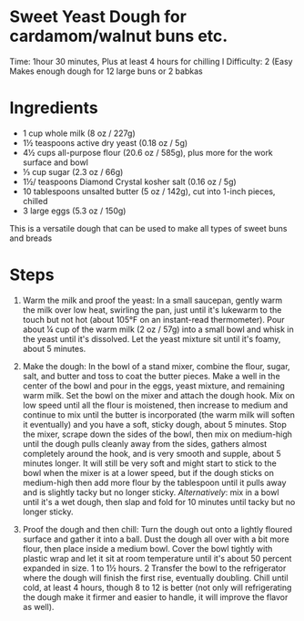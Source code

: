 # Sweet Yeast Dough for cardamom/walnut buns etc.

Time: 1hour 30 minutes, Plus at least 4 hours for chilling I Difficulty: 2 (Easy
Makes enough dough for 12 large buns or 2 babkas

# Ingredients

* 1 cup whole milk (8 oz / 227g)
* 1½ teaspoons active dry yeast (0.18 oz / 5g)
* 4½ cups all-purpose flour (20.6 oz / 585g), plus more for the work surface and bowl
* ⅓ cup sugar (2.3 oz / 66g)
*  1½/ teaspoons Diamond Crystal kosher salt (0.16 oz / 5g)
* 10 tablespoons unsalted butter (5 oz / 142g), cut into 1-inch pieces, chilled
* 3 large eggs (5.3 oz / 150g)

This is a versatile dough that can be used to make all types of sweet buns
and breads

# Steps

1. Warm the milk and proof the yeast: In a small saucepan, gently warm the
milk over low heat, swirling the pan, just until it's lukewarm to the touch but
not hot (about 105°F on an instant-read thermometer). Pour about ¼ cup of
the warm milk (2 oz / 57g) into a small bowl and whisk in the yeast until it's
dissolved. Let the yeast mixture sit until it's foamy, about 5 minutes.

1. Make the dough: In the bowl of a stand mixer, combine the flour, sugar, salt,
and butter and toss to coat the butter pieces. Make a well in the center of the
bowl and pour in the eggs, yeast mixture, and remaining warm milk. Set the
bowl on the mixer and attach the dough hook. Mix on low speed until all
the flour is moistened, then increase to medium and continue to mix until
the butter is incorporated (the warm milk will soften it eventually) and you
have a soft, sticky dough, about 5 minutes. Stop the mixer, scrape down the
sides of the bowl, then mix on medium-high until the dough pulls cleanly
away from the sides, gathers almost completely around the hook, and is
very smooth and supple, about 5 minutes longer. It will still be very soft and
might start to stick to the bowl when the mixer is at a lower speed, but if the
dough sticks on medium-high then add more flour by the tablespoon until it
pulls away and is slightly tacky but no longer sticky.  *Alternatively*: mix in a bowl until
it's a wet dough, then slap and fold for 10 minutes until tacky but no longer sticky.

1. Proof the dough and then chill: Turn the dough out onto a lightly floured
surface and gather it into a ball. Dust the dough all over with a bit more
flour, then place inside a medium bowl. Cover the bowl tightly with plastic
wrap and let it sit at room temperature until it's about 50 percent expanded
in size. 1 to 1½ hours. 2 Transfer the bowl to the refrigerator where the
dough will finish the first rise, eventually doubling. Chill until cold, at least
4 hours, though 8 to 12 is better (not only will refrigerating the dough make it
firmer and easier to handle, it will improve the flavor as well).


